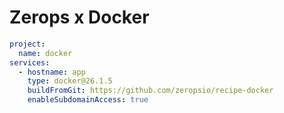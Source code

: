 # Zerops x Docker

```yaml
project:
  name: docker
services:
  - hostname: app
    type: docker@26.1.5
    buildFromGit: https://github.com/zeropsio/recipe-docker
    enableSubdomainAccess: true
```
